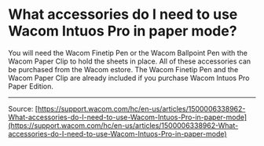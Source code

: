 # What accessories do I need to use Wacom Intuos Pro in paper mode?

You will need the Wacom Finetip Pen or the Wacom Ballpoint Pen with the Wacom Paper Clip to hold the sheets in place. All of these accessories can be purchased from the Wacom estore. The Wacom Finetip Pen and the Wacom Paper Clip are already included if you purchase Wacom Intuos Pro Paper Edition.

---
Source: [https://support.wacom.com/hc/en-us/articles/1500006338962-What-accessories-do-I-need-to-use-Wacom-Intuos-Pro-in-paper-mode](https://support.wacom.com/hc/en-us/articles/1500006338962-What-accessories-do-I-need-to-use-Wacom-Intuos-Pro-in-paper-mode)

